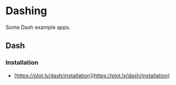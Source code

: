 # Dashing

Some Dash example apps.

## Dash

### Installation

- [https://plot.ly/dash/installation](https://plot.ly/dash/installation)